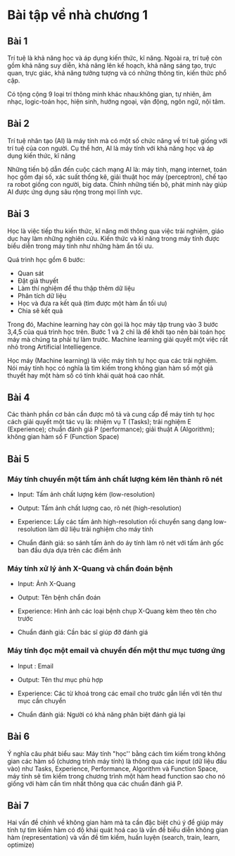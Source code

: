 # Bài tập về nhà chương 1

## Bài 1

Trí tuệ là khả năng học và áp dụng kiến thức, kĩ năng. Ngoài ra, trí tuệ còn gồm khả năng suy diễn, khả năng lên kế hoạch, khả năng sáng tạo, trực quan, trực giác, khả năng tưởng tượng và có những thông tin, kiến thức phổ cập. 

Có tộng cộng 9 loại trí thông minh khác nhau:không gian, tự nhiên, âm nhạc, logic-toán học, hiện sinh, hướng ngoại, vận động, ngôn ngữ, nội tâm.
## Bài 2
Trí tuệ nhân tạo (AI) là máy tính mà có một số chức năng về trí tuệ giống với trí tuệ của con người. Cụ thể hơn, AI là máy tính với khả năng học và áp dụng kiến thức, kĩ năng

Những tiến bộ dẫn đến cuộc cách mạng AI là: máy tính, mạng internet, toán học gồm đại số, xác suất thống kê, giải thuật học máy (perceptron), chế tạo ra robot giống con người, big data. Chính những tiến bộ, phát minh này giúp AI được ứng dụng sâu rộng trong mọi lĩnh vực.


## Bài 3

Học là việc tiếp thu kiến thức, kĩ năng mới thông qua việc trải nghiệm, giáo dục hay làm những nghiên cứu. Kiến thức và kĩ năng trong máy tính được biểu diễn trong máy tính như những hàm ẩn tối ưu.

Quá trình học gồm 6 bước: 
-  Quan sát
- Đặt giả thuyết
- Làm thí nghiệm để thu thập thêm dữ liệu
- Phân tích dữ liệu
- Học và đưa ra kết quả (tìm được một hàm ẩn tối ưu)
- Chia sẽ kết quả
    
Trong đó, Machine learning hay còn gọi là học máy tập trung vào 3 bước 3,4,5 của quá trình học trên. Bước 1 và 2 chỉ là để khởi tạo nên bài toán học máy mà chúng ta phải tự làm trước. Machine learning giải quyết một việc rất nhỏ trong Artificial Intelliegence. 

Học máy (Machine learning) là việc máy tính tự học qua các trải nghiệm. Nói máy tính học có nghĩa là tìm kiếm trong không gian hàm số một giả thuyết hay một hàm số có tính khái quát hoá cao nhất.

## Bài 4

Các thành phần cơ bản cần được mô tả và cung cấp để máy tính tự học cách giải quyết một tác vụ là: nhiệm vụ T (Tasks); trải nghiệm E (Experience); chuẩn đánh giá P (performance); giải thuật A (Algorithm); không gian hàm số F (Function Space)

## Bài 5
### Máy tính chuyển một tấm ảnh chất lượng kém lên thành rõ nét

- Input: Tấm ảnh chất lượng kém (low-resolution)

- Output: Tấm ảnh chất lượng cao, rõ nét (high-resolution)

- Experience: Lấy các tấm ảnh high-resolution rồi chuyển sang dạng low-resolution làm dữ liệu trải nghiệm cho máy tính

- Chuẩn đánh giá: so sánh tấm ảnh do áy tính làm rõ nét với tấm ảnh gốc ban đầu dựa dựa trên các điểm ảnh


### Máy tính xử lý ảnh X-Quang và chẩn đoán bệnh

- Input: Ảnh X-Quang

- Output: Tên bệnh chẩn đoán

- Experience: Hình ảnh các loại bệnh chụp X-Quang kèm theo tên cho trước 

- Chuẩn đánh giá: Cần bác sĩ giúp đỡ đánh giá


### Máy tính đọc một email và chuyển đến một thư mục tương ứng

- Input : Email

- Output: Tên thư mục phù hợp

- Experience: Các từ khoá trong các email cho trước gắn liền với tên thư mục cần chuyển

- Chuẩn đánh giá: Người có khả năng phân biệt đánh giá lại


## Bài 6

 Ý nghĩa câu phát biểu sau: Máy tính "học'' bằng cách tìm kiếm trong không gian các hàm số (chương trình máy tính) là thông qua các input (dữ liệu đầu vào) như Tasks, Experience, Performance, Algorithm và Function Space, máy tính sẽ tìm kiếm trong chương trình một hàm head function sao cho nó giống với hàm cần tìm nhất thông qua các chuẩn đánh giá P.

## Bài 7

Hai vấn đề chính về không gian hàm mà ta cần đặc biệt chú ý để giúp máy tính tự tìm kiếm hàm có độ khái quát hoá cao là vấn đề biểu diễn không gian hàm (representation) và vấn đề tìm kiếm, huấn luyện (search, train, learn, optimize)
